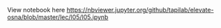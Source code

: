 View notebook here <https://nbviewer.jupyter.org/github/tapilab/elevate-osna/blob/master/lec/l05/l05.ipynb>
